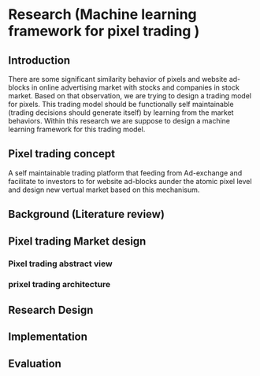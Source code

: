# Research (Machine learning framework for pixel trading )

## Introduction

  There are some significant similarity behavior of pixels and website ad-blocks in online advertising market with stocks and companies in stock market. Based on that observation, we are trying to design a trading model for pixels. This trading model should be functionally self maintainable (trading decisions should generate itself) by learning from the market behaviors. Within this research we are suppose to design a machine learning framework for this trading model.

## Pixel trading concept 

  A self maintainable trading platform that feeding from Ad-exchange and facilitate to investors to for website ad-blocks aunder the atomic pixel level and design new vertual market based on this mechanisum. 
  
## Background (Literature review)
  
## Pixel trading Market design 

### Pixel trading abstract view 

### prixel trading architecture 


## Research Design 

## Implementation

## Evaluation 



